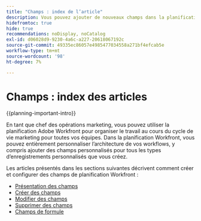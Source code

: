 ```yaml
---
title: "Champs : index de l’article"
description: Vous pouvez ajouter de nouveaux champs dans la planification Adobe Workfront qui reflètent le cycle de vie de votre entreprise. Les champs sont des attributs de types d’enregistrement.
hidefromtoc: true
hide: true
recommendations: noDisplay, noCatalog
exl-id: d06028d9-9230-4a6c-a227-20618067192c
source-git-commit: 49335ec86057e4985477034558a271bf4efcab5e
workflow-type: tm+mt
source-wordcount: '98'
ht-degree: 7%

---
```


# Champs : index des articles

<!--
title: Adobe Maestro fields
description:You can add new fields in Adobe Maestro that reflect your organization's lifecycle. Fields are attributes of record types. 
hidefromtoc: yes
author: Alina
feature: Work Management (***************WE NEED A NEW ONE HERE***********)
role: User, Admin
hide: yes
-->

<!--update the metadata with real information when making this available in TOC and in the left nav-->

{{planning-important-intro}}

En tant que chef des opérations marketing, vous pouvez utiliser la planification Adobe Workfront pour organiser le travail au cours du cycle de vie marketing pour toutes vos équipes. Dans la planification Workfront, vous pouvez entièrement personnaliser l’architecture de vos workflows, y compris ajouter des champs personnalisés pour tous les types d’enregistrements personnalisés que vous créez.

Les articles présentés dans les sections suivantes décrivent comment créer et configurer des champs de planification Workfront :

* [Présentation des champs](../fields/fields-overview.md)
* [Créer des champs](../fields/create-fields.md)
* [Modifier des champs](../fields/edit-fields.md)
* [Supprimer des champs](../fields/delete-fields.md)
* [Champs de formule](../fields/formula-fields.md)

